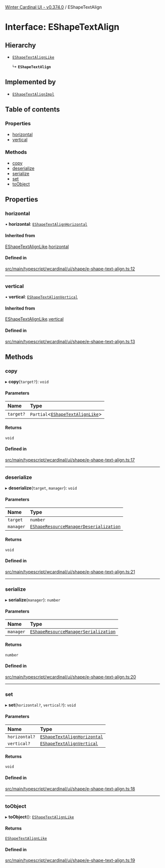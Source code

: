 [Winter Cardinal UI - v0.374.0](../index.md) / EShapeTextAlign

# Interface: EShapeTextAlign

## Hierarchy

- [`EShapeTextAlignLike`](EShapeTextAlignLike.md)

  ↳ **`EShapeTextAlign`**

## Implemented by

- [`EShapeTextAlignImpl`](../classes/EShapeTextAlignImpl.md)

## Table of contents

### Properties

- [horizontal](EShapeTextAlign.md#horizontal)
- [vertical](EShapeTextAlign.md#vertical)

### Methods

- [copy](EShapeTextAlign.md#copy)
- [deserialize](EShapeTextAlign.md#deserialize)
- [serialize](EShapeTextAlign.md#serialize)
- [set](EShapeTextAlign.md#set)
- [toObject](EShapeTextAlign.md#toobject)

## Properties

### horizontal

• **horizontal**: [`EShapeTextAlignHorizontal`](../index.md#eshapetextalignhorizontal-1)

#### Inherited from

[EShapeTextAlignLike](EShapeTextAlignLike.md).[horizontal](EShapeTextAlignLike.md#horizontal)

#### Defined in

[src/main/typescript/wcardinal/ui/shape/e-shape-text-align.ts:12](https://github.com/winter-cardinal/winter-cardinal-ui/blob/v0.310.1/src/main/typescript/wcardinal/ui/shape/e-shape-text-align.ts#L12)

___

### vertical

• **vertical**: [`EShapeTextAlignVertical`](../index.md#eshapetextalignvertical-1)

#### Inherited from

[EShapeTextAlignLike](EShapeTextAlignLike.md).[vertical](EShapeTextAlignLike.md#vertical)

#### Defined in

[src/main/typescript/wcardinal/ui/shape/e-shape-text-align.ts:13](https://github.com/winter-cardinal/winter-cardinal-ui/blob/v0.310.1/src/main/typescript/wcardinal/ui/shape/e-shape-text-align.ts#L13)

## Methods

### copy

▸ **copy**(`target?`): `void`

#### Parameters

| Name | Type |
| :------ | :------ |
| `target?` | `Partial`\<[`EShapeTextAlignLike`](EShapeTextAlignLike.md)\> |

#### Returns

`void`

#### Defined in

[src/main/typescript/wcardinal/ui/shape/e-shape-text-align.ts:17](https://github.com/winter-cardinal/winter-cardinal-ui/blob/v0.310.1/src/main/typescript/wcardinal/ui/shape/e-shape-text-align.ts#L17)

___

### deserialize

▸ **deserialize**(`target`, `manager`): `void`

#### Parameters

| Name | Type |
| :------ | :------ |
| `target` | `number` |
| `manager` | [`EShapeResourceManagerDeserialization`](../classes/EShapeResourceManagerDeserialization.md) |

#### Returns

`void`

#### Defined in

[src/main/typescript/wcardinal/ui/shape/e-shape-text-align.ts:21](https://github.com/winter-cardinal/winter-cardinal-ui/blob/v0.310.1/src/main/typescript/wcardinal/ui/shape/e-shape-text-align.ts#L21)

___

### serialize

▸ **serialize**(`manager`): `number`

#### Parameters

| Name | Type |
| :------ | :------ |
| `manager` | [`EShapeResourceManagerSerialization`](../classes/EShapeResourceManagerSerialization.md) |

#### Returns

`number`

#### Defined in

[src/main/typescript/wcardinal/ui/shape/e-shape-text-align.ts:20](https://github.com/winter-cardinal/winter-cardinal-ui/blob/v0.310.1/src/main/typescript/wcardinal/ui/shape/e-shape-text-align.ts#L20)

___

### set

▸ **set**(`horizontal?`, `vertical?`): `void`

#### Parameters

| Name | Type |
| :------ | :------ |
| `horizontal?` | [`EShapeTextAlignHorizontal`](../index.md#eshapetextalignhorizontal-1) |
| `vertical?` | [`EShapeTextAlignVertical`](../index.md#eshapetextalignvertical-1) |

#### Returns

`void`

#### Defined in

[src/main/typescript/wcardinal/ui/shape/e-shape-text-align.ts:18](https://github.com/winter-cardinal/winter-cardinal-ui/blob/v0.310.1/src/main/typescript/wcardinal/ui/shape/e-shape-text-align.ts#L18)

___

### toObject

▸ **toObject**(): [`EShapeTextAlignLike`](EShapeTextAlignLike.md)

#### Returns

[`EShapeTextAlignLike`](EShapeTextAlignLike.md)

#### Defined in

[src/main/typescript/wcardinal/ui/shape/e-shape-text-align.ts:19](https://github.com/winter-cardinal/winter-cardinal-ui/blob/v0.310.1/src/main/typescript/wcardinal/ui/shape/e-shape-text-align.ts#L19)
